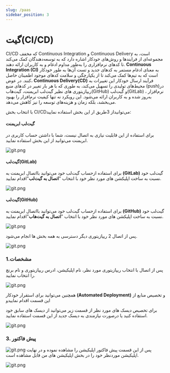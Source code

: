 ```yaml
---
slug: /paas
sidebar_position: 3
---
```


#   گیت(CI/CD)


CI/CD که مخفف Continuous Integration و Continuous Delivery است، به مجموعه‌ای از فرایندها و روش‌های خودکار اشاره دارد که به توسعه‌دهندگان کمک می‌کند تا کدهای نرم‌افزاری را به‌طور مداوم ادغام و به کاربران ارائه دهند. **Continuous Integration (CI)** به معنای ادغام مستمر به کدهای جدید و تست آن‌ها به طور خودکار است که به تیم‌ها کمک می‌کند تا از یکپارچگی و سلامت کدهای موجود اطمینان حاصل کنند. در عوض،
  **Continuous Delivery(CD)** فرآیند ارسال خودکار این تغییرات به محیط‌های تولیدی را تسهیل می‌کند، به طوری که با هر بار تغییر در کدهای منبع (push)در ریپازیتوری های نظیر گیت‌لب ابریمنت، 
گیت‌هاب(GitHub)
 و گیت‌لب(GitLab)
، نرم‌افزار به‌روز شده و به کاربران ارائه می‌شود. این رویکرد نه تنها کیفیت نرم‌افزار را بهبود می‌بخشد، بلکه زمان و هزینه‌های توسعه را نیز کاهش می‌دهد.


با انتخاب بخش  CI/CDمی‌توانیداز 3طریق ار این بخش استفاده نمایید:

 #### **گیت‌لب ابریمنت**

برای استفاده از این قابلیت نیازی به اتصال نیست، شما با داشتن حساب کاربری در ابریمنت می‌توانید از این بخش استفاده نمایید.


![git.png](/img/container/git2.png)

 #### **گیت‌لب(GitLab)**

برای استفاده ازحساب گیت‌لب خود می‌توانید بااتصال ابریمنت به **(GitLab)** گیت‌لب خود نسبت به ساخت اپلیکشن های مورد نظر خود  با انتخاب "**اتصال به گیت‌لب**"اقدام نمایید.

![git.png](/img/container/git3.png)

 #### **گیت‌لب(GitHub)**

برای استفاده ازحساب گیت‌لب خود می‌توانید بااتصال ابریمنت به **(GitHub)** گیت‌لب خود نسبت به ساخت اپلیکشن های مورد نظر خود  با انتخاب "**اتصال به گیت‌هاب**"اقدام نمایید.

![git.png](/img/container/git4.png)
 
 پس از اتصال 2 ریپازیتوری دیگر دسترسی به همه بخش ها انجام می‌شود.

 ![git.png](/img/container/git1.png)

 ### 1.مشخصات 
پس از اتصال با انتخاب ریپازیتوری مورد نظر، نام اپلیکیشن، ادرس ریپازیتوری و نام برنچ را انتخاب نمایید.

![git.png](/img/container/git5.png)

 همچنین می‌توانید برای استقرار خودکار **(Automated Deployment)** و تخصیص منابع از این قسمت اقدام نماییدو

برای تخصیص دیسک های مورد نظر از قسمت زیر می‌توانید از دیسک های سابق خود استقاده کنید  یا درصورت نیازمندی به دیسک جدید از این قسمت استقاده نمایید.

![git.png](/img/container/git6.png)

 <!--
 
## 2-تنظیمات
### تنظیمات پیکربندی
### 1. متغیر‌های محلی (Environment Variable)


![paas-16.png](/img/container/paas-16.png)

متغیر‌های محلی از سه حالت می‌توانند ست شوند:

- **Value**:
به صورت key-value داده می‌شود.

- **From configMap**: 
پارامتری را که در configmap ست کرده‌اید را value آن را به عنوان مقدار env مربوطه انتخاب می‌کنید. در مواردی کاربردی است که پارامتر‌ها بخواهید همه را در یک کانفیگ مپ قرار دهید و مقادیر را در صورت نیاز در کانفیگ مپ تغییر دهید و اگر چند اپلیکیشن از آن کانفیگ مپ استفاده کنند در همه آن‌ها تغییرات اعمال خواهد شد.

- **Secret**:
پارامتری را که در سکرت ست کرده‌اید را value آن را به عنوان مقدار env مربوطه انتخاب می‌کنید. در مواردی کاربردی است که نخواهیم مستقیما مقدار قابل دیدن باشد و آن را به صورت base64 در سکرت قرار می‌دهیم و به آن ارجاع می‌دهیم. مثلا پسوورد.

### 2. فایل های پیکربندی

- **ConfigMap**

در مواردی کاربر دارد که شما config file اپلیکیشن‌تان را در کانفیگ مپ قرار دهید و آن را از این طریق به درون اپلیکیشن و در مسیر مربوطه قرار دهید.
در این قسمت شما یا از قبل کانفیگ مپ مربوطه را ساختید از طریق صفحه مجزا مربوط به کانفیگ مپ در سمت راست صفحه و زیر اپلیکیشن‌های من و به آن در مراحل ساخت ارجاع می‌دهید.

![paas-16.png](/img/container/paas-17.png)

یا قبلا نساخته‌اید و در همین مراحل ساخت می‌خواهید آن را بسازید که در تصاویر روند آن را ملاحظه می‌کنید: 

![paas-18.png](/img/container/paas-19.png)

![paas-19.png](/img/container/paas-20.png)

می‌توانید با کلیک بر روی اضافه کردن مقادیر، کلید اضافه کنید و در یک configMap چند کلید داشته باشید و به کلید و مقادیر متناظر مختلف ارجاع دهید.

- **Secret File**

این مورد هم مانند کانفیگ مپ است اما کاربر آن همانطور که در قبل هم اشاره کردیم برای آن است که نخواهیم مستقیما مقدار قابل دیدن باشد و آن را به صورت base64 در سکرت قرار می‌دهیم و به آن ارجاع می‌دهیم. 

![paas-20.png](/img/container/paas-21.png)

Secret‌ها انواع مختلفی دارند:

![paas-21.png](/img/container/paas-22.png)

    - Key/Value
    - Image Pull Secret
    - Basic Authntication
    - SSH Authentication

###  تنظیمات شبکه
#### 1. زیردامنه
   
برای استفاده از دامنه رایگان از این قسمت مسیر قرارگیری و نام مورد نظر خود را وارد نمایید، توجه داشته باشید، زیردامنه نهایی با (**abriment.com**)
قسمت زیردامنه رایگان در واقع برای مواردی است که اپلیکیشن شما UI دارد و روی یک پورتی راه اندازی می‌شود. برای دسترسی به آن از بیرون از زیردامنه رایگان استفاده می‌کنید و آدرس دامنه و پورت اپلیکشن که بر روی آن UI دارد را می‌دهید. زیردامنه رایگان در واقع همان Ingress در کوبرنتیز است.
![paas-20.png](/img/container/paas-23.1.png)

#### 2.سرویس‌ها

سرویس‌ها در واقع برای expose کردن یک پورت و ارتباط با اپلیکیشن در درون ابریمنت است. سرویس Headless هم برای دسترسی که یک پاد پشت StatefulSet یا Deployment است در صورتی که سرویس عادی درخواست را بین پادها Load Balance می‌کند.

![paas-21.png](/img/container/paas-24.png)    

![paas-20.png](/img/container/paas-23.png)
 -->
 ### 3. پیش‌ فاکتور
 ![git.png](/img/container/git7.png)
پس از این قسمت پیش فاکتور اپلیکیشن را مشاهده نموده و در نهایت اپلیکیشن موردنظر خود را در بخش اپلیکیشن های من قابل مشاهده است.

![git.png](/img/container/git8.png)

